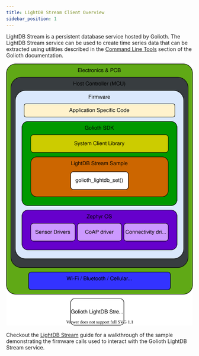 ```yaml
---
title: LightDB Stream Client Overview
sidebar_position: 1
---
```


LightDB Stream is a persistent database service hosted by Golioth. The LightDB
Stream service can be used to create time series data that can be extracted
using utilities described in the [Command Line
Tools](/reference/command-line-tools/tutorial) section of the Golioth
documentation.

![Console](../assets/lightDB-stream-svg-a4.svg)

Checkout the [LightDB Stream](/data-routing/application-services/lightdb-stream/) guide
for a walkthrough of the sample demonstrating the firmware calls used to
interact with the Golioth LightDB Stream service.
